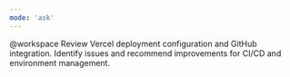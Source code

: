 ```yaml
---
mode: 'ask'
---
```


@workspace Review Vercel deployment configuration and GitHub integration. Identify issues and
recommend improvements for CI/CD and environment management.
